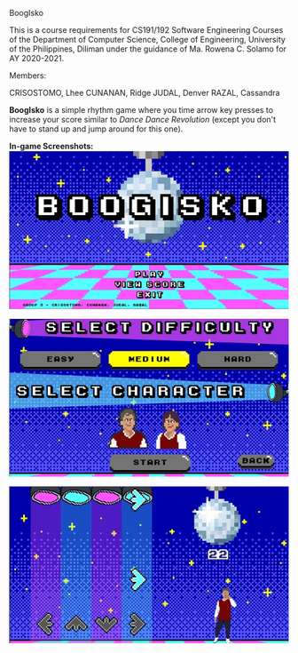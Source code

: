 BoogIsko

This is a course requirements for CS191/192 Software Engineering Courses of the Department of Computer Science, College of Engineering, University of the Philippines, Diliman under the guidance of Ma. Rowena C. Solamo for AY 2020-2021.

Members:

CRISOSTOMO, Lhee
CUNANAN, Ridge
JUDAL, Denver
RAZAL, Cassandra

**BoogIsko** is a simple rhythm game where you time arrow key presses to increase your score similar to *Dance Dance Revolution* \(except you don't have to stand up and jump around for this one\). 

**In-game Screenshots:**<br>
![Main Menu](./screenshots/sc1.jpg)<br>

![Selection Screen](./screenshots/sc2.jpg)<br>

![Gameplay](./screenshots/sc3.jpg)
